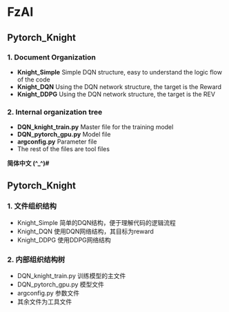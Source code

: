 # FzAI

## Pytorch_Knight

### 1. Document Organization

- **Knight_Simple**  Simple DQN structure, easy to understand the logic flow of the code
- **Knight_DQN**  Using the DQN network structure, the target is the Reward
- **Knight_DDPG** Using the DQN network structure, the target is the REV

### 2. Internal organization tree

- **DQN_knight_train.py**  Master file for the training model
- **DQN_pytorch_gpu.py**  Model file
- **argconfig.py**  Parameter file
- The rest of the files are tool files

**简体中文 (^_^)#**

## Pytorch_Knight

### 1. 文件组织结构

- Knight_Simple 简单的DQN结构，便于理解代码的逻辑流程
- Knight_DQN 使用DQN网络结构，其目标为reward
- Knight_DDPG 使用DDPG网络结构

### 2. 内部组织结构树

- DQN_knight_train.py 训练模型的主文件
- DQN_pytorch_gpu.py 模型文件
- argconfig.py 参数文件
- 其余文件为工具文件

